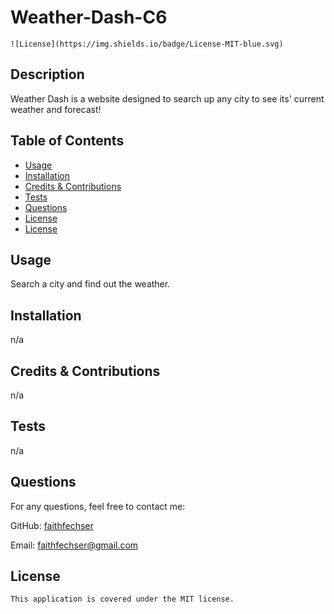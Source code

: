 # Weather-Dash-C6
    ![License](https://img.shields.io/badge/License-MIT-blue.svg)
  ## Description
  
  Weather Dash is a website designed to search up any city to see its' current weather and forecast!
  
  ## Table of Contents
  - [Usage](#usage)
  - [Installation](#installation)
  - [Credits & Contributions](#contributions)
  - [Tests](#tests)
  - [Questions](#questions)
  - [License](#license)
  - [License](#license)

  ## Usage

  Search a city and find out the weather.

  ## Installation
  
  n/a

  ## Credits & Contributions
  
  n/a
  
  ## Tests
  
  n/a

  ## Questions
  
  For any questions, feel free to contact me:
  
  GitHub: [faithfechser](https://github.com/faithfechser)
  
  Email: faithfechser@gmail.com

  ## License

    This application is covered under the MIT license.